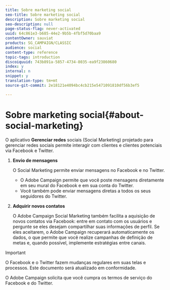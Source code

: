 ```yaml
---
title: Sobre marketing social
seo-title: Sobre marketing social
description: Sobre marketing social
seo-description: null
page-status-flag: never-activated
uuid: 64c861e3-b685-44e2-9b5b-4fbf5d70baa9
contentOwner: sauviat
products: SG_CAMPAIGN/CLASSIC
audience: social
content-type: reference
topic-tags: introduction
discoiquuid: 743b891a-5857-4734-8035-ea9f23860680
index: y
internal: n
snippet: y
translation-type: tm+mt
source-git-commit: 2e18121e4094bc4cb215e5471091810df56b3ef5

---
```



# Sobre marketing social{#about-social-marketing}

O aplicativo **Gerenciar redes** sociais (Social Marketing) projetado para gerenciar redes sociais permite interagir com clientes e clientes potenciais via Facebook e Twitter.

1. **Envio de mensagens**

   O Social Marketing permite enviar mensagens no Facebook e no Twitter.

   * O Adobe Campaign permite que você poste mensagens diretamente em seu mural do Facebook e em sua conta do Twitter.
   * Você também pode enviar mensagens diretas a todos os seus seguidores do Twitter.

1. **Adquirir novos contatos**

   O Adobe Campaign Social Marketing também facilita a aquisição de novos contatos via Facebook: entre em contato com os usuários e pergunte se eles desejam compartilhar suas informações de perfil. Se eles aceitarem, o Adobe Campaign recuperará automaticamente os dados, o que permite que você realize campanhas de definição de metas e, quando possível, implemente estratégias entre canais.

>[!IMPORTANT]
>
>O Facebook e o Twitter fazem mudanças regulares em suas telas e processos. Este documento será atualizado em conformidade.
>
>O Adobe Campaign solicita que você cumpra os termos de serviço do Facebook e do Twitter.
